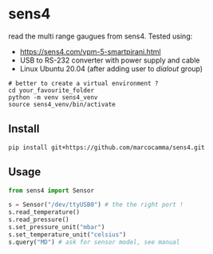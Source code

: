 
# sens4

read the multi range gaugues from sens4.
Tested using:
 - https://sens4.com/vpm-5-smartpirani.html
 - USB to RS-232 converter with power supply and cable
 - Linux Ubuntu 20.04 (after adding user to *dialout* group)

```
# better to create a virtual environment ?
cd your_favourite_folder
python -m venv sens4_venv
source sens4_venv/bin/activate
```

## Install
```
pip install git+https://github.com/marcocamma/sens4.git
```

## Usage

```py
from sens4 import Sensor

s = Sensor("/dev/ttyUSB0") # the the right port !
s.read_temperature()
s.read_pressure()
s.set_pressure_unit("mbar")
s.set_temperature_unit("celsius")
s.query("MD") # ask for sensor model, see manual
```

